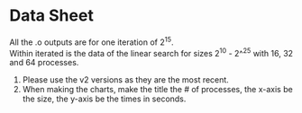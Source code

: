 # Data Sheet  
All the .o outputs are for one iteration of 2<sup>15</sup>.  
Within iterated is the data of the linear search for sizes 2<sup>10</sup> - 2^<sup>25</sup> with 16, 32 and 64 processes.  
1. Please use the v2 versions as they are the most recent.   
2. When making the charts, make the title the # of processes, the x-axis be the size, the y-axis be the times in seconds.